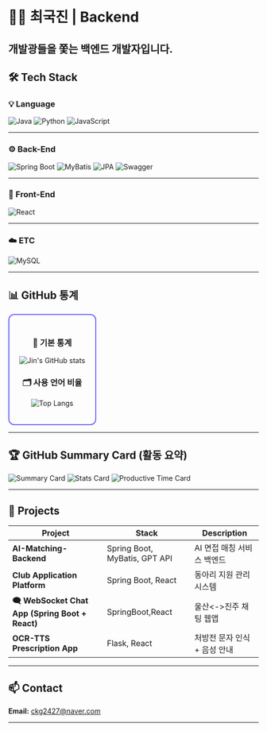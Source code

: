 # 🧑‍💻 최국진 | Backend 

개발광들을 쫓는 백엔드 개발자입니다.  
---

## 🛠️ Tech Stack

### 💡 Language
![Java](https://img.shields.io/badge/Java-007396?style=flat-square&logo=openjdk&logoColor=white)
![Python](https://img.shields.io/badge/Python-3776AB?style=flat-square&logo=python&logoColor=white)
![JavaScript](https://img.shields.io/badge/JavaScript-F7DF1E?style=flat-square&logo=javascript&logoColor=black)

---

### ⚙️ Back-End
![Spring Boot](https://img.shields.io/badge/SpringBoot-6DB33F?style=flat-square&logo=springboot&logoColor=white)
![MyBatis](https://img.shields.io/badge/MyBatis-000000?style=flat-square&logo=mybatis&logoColor=white)
![JPA](https://img.shields.io/badge/JPA-59666C?style=flat-square&logo=hibernate&logoColor=white)
![Swagger](https://img.shields.io/badge/Swagger-85EA2D?style=flat-square&logo=swagger&logoColor=black)

---

### 🎨 Front-End
![React](https://img.shields.io/badge/React-61DAFB?style=flat-square&logo=react&logoColor=black)

---

### ☁️ ETC
![MySQL](https://img.shields.io/badge/MySQL-4479A1?style=flat-square&logo=mysql&logoColor=white)

---

## 📊 GitHub 통계  

<div align="center" style="border: 2px solid #6c63ff; border-radius: 12px; padding: 20px; display: inline-block;">

### 🧮 기본 통계
![Jin's GitHub stats](https://github-readme-stats.vercel.app/api?username=kjinhub&show_icons=true&theme=tokyonight)


### 🗂️ 사용 언어 비율
![Top Langs](https://github-readme-stats.vercel.app/api/top-langs/?username=kjinhub&layout=compact&theme=tokyonight)

</div>

---

## 🏆 GitHub Summary Card (활동 요약)

![Summary Card](https://github-profile-summary-cards.vercel.app/api/cards/profile-details?username=kjinhub&theme=tokyonight)
![Stats Card](https://github-profile-summary-cards.vercel.app/api/cards/stats?username=kjinhub&theme=tokyonight)
![Productive Time Card](https://github-profile-summary-cards.vercel.app/api/cards/productive-time?username=kjinhub&theme=tokyonight&utcOffset=9)


---
## 🚀 Projects

| Project | Stack | Description |
|----------|--------|-------------|
| **AI-Matching-Backend** | Spring Boot, MyBatis, GPT API | AI 면접 매칭 서비스 백엔드 |
| **Club Application Platform** | Spring Boot, React | 동아리 지원 관리 시스템 |
| **🗨️ WebSocket Chat App (Spring Boot + React)** | SpringBoot,React| 울산<->진주 채팅 웹앱 |
| **OCR-TTS Prescription App** | Flask, React | 처방전 문자 인식 + 음성 안내 |

---

## 📫 Contact
**Email:** ckg2427@naver.com  

---
